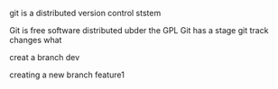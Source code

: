 git is a distributed version control ststem

Git is  free software distributed ubder the GPL
Git has a stage
git track changes
what

creat a branch dev

creating a new branch feature1

